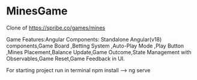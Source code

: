 # MinesGame
Clone of https://spribe.co/games/mines 

Game Features:Angular Components: Standalone Angular(v18) components,Game Board ,Betting System ,Auto-Play Mode ,Play Button ,Mines Placement,Balance Update,Game Outcome,State Management with Observables,Game Reset,Game Feedback in UI.

For starting project run in terminal npm install --> ng serve
